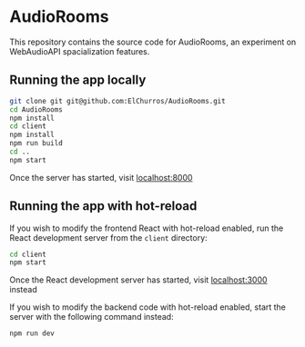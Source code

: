 # AudioRooms

This repository contains the source code for AudioRooms, an experiment on WebAudioAPI spacialization features.

## Running the app locally

```bash
git clone git git@github.com:ElChurros/AudioRooms.git
cd AudioRooms
npm install
cd client
npm install
npm run build
cd ..
npm start
```

Once the server has started, visit [localhost:8000](http://localhost:8000)

## Running the app with hot-reload
If you wish to modify the frontend React with hot-reload enabled, run the React development server from the `client` directory:
```bash
cd client
npm start
```

Once the React development server has started, visit [localhost:3000](http://localhost:3000) instead

If you wish to modify the backend code with hot-reload enabled, start the server with the following command instead:
```bash
npm run dev
```

